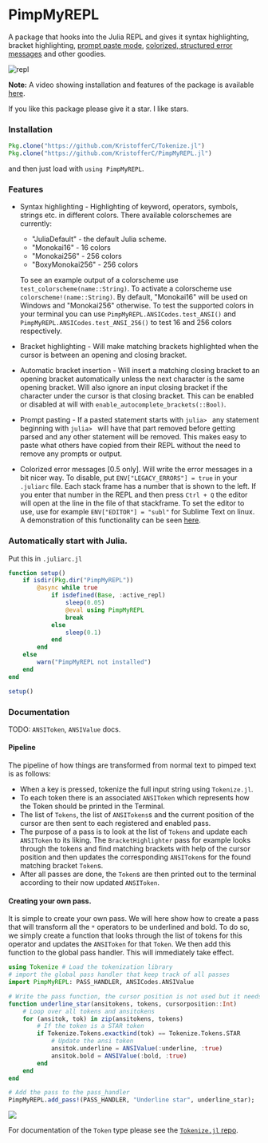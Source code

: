 # PimpMyREPL

A package that hooks into the Julia REPL and gives it syntax highlighting, bracket highlighting, [prompt paste mode](https://github.com/JuliaLang/julia/pull/17599), [colorized, structured error messages](https://github.com/JuliaLang/julia/pull/18228) and other goodies.

![repl](https://i.imgur.com/wtR0ASD.png)

**Note:** A video showing installation and features of the package is available [here](https://www.youtube.com/watch?v=lTLPAOLLbTU).

If you like this package please give it a star. I like stars.

### Installation

```jl
Pkg.clone("https://github.com/KristofferC/Tokenize.jl")
Pkg.clone("https://github.com/KristofferC/PimpMyREPL.jl")
```

and then just load with `using PimpMyREPL`.

### Features

* Syntax highlighting - Highlighting of keyword, operators, symbols, strings etc. in different colors. There available colorschemes are currently:
    * "JuliaDefault" - the default Julia scheme.
    * "Monokai16" - 16 colors
    * "Monokai256" - 256 colors
    * "BoxyMonokai256" - 256 colors

    To see an example output of a colorscheme use `test_colorscheme(name::String)`.
To activate a colorscheme use `colorscheme!(name::String)`. By default, "Monokai16" will be used on Windows and "Monokai256" otherwise. To test the supported colors in your terminal you can use `PimpMyREPL.ANSICodes.test_ANSI()` and `PimpMyREPL.ANSICodes.test_ANSI_256()` to test 16 and 256 colors respectively.
* Bracket highlighting - Will make matching brackets highlighted when the cursor is between an opening and closing bracket.
* Automatic bracket insertion - Will insert a matching closing bracket to an opening bracket automatically unless the next character is the same opening bracket. Will also ignore an input closing bracket if the character under the cursor is that closing bracket. This can be enabled or disabled at will with `enable_autocomplete_brackets(::Bool)`.
* Prompt pasting - If a pasted statement starts with `julia> ` any statement beginning with `julia> ` will have that part removed before getting parsed and any other statement will be removed. This makes easy to paste what others have copied from their REPL without the need to remove any prompts or output.
* Colorized error messages [0.5 only]. Will write the error messages in a bit nicer way. To disable, put `ENV["LEGACY_ERRORS"] = true` in your `.juliarc` file. Each stack frame has a number that is shown to the left. If you enter that number in the REPL and then press `Ctrl + Q` the editor will open at the line in the file of that stackframe. To set the editor to use, use for example `ENV["EDITOR"] = "subl"` for Sublime Text on linux. A demonstration of this functionality can be seen [here](https://media.giphy.com/media/3o7TKKlZrKQnWcdGTK/giphy.gif).

### Automatically start with Julia.

Put this in `.juliarc.jl`

```jl
function setup()
    if isdir(Pkg.dir("PimpMyREPL"))
        @async while true
            if isdefined(Base, :active_repl)
                sleep(0.05)
                @eval using PimpMyREPL
                break
            else
                sleep(0.1)
            end
        end
    else
        warn("PimpMyREPL not installed")
    end
end

setup()
```



### Documentation

TODO: `ANSIToken`, `ANSIValue` docs.

#### Pipeline

The pipeline of how things are transformed from normal text to pimped text is as follows:

* When a key is pressed, tokenize the full input string using `Tokenize.jl`.
* To each token there is an associated `ANSIToken` which represents how the Token should be
printed in the Terminal.
* The list of `Tokens`, the list of `ANSITokens`s and the current position of the cursor are then sent to each registered and enabled pass.
* The purpose of a pass is to look at the list of `Tokens` and update each `ANSIToken` to its liking. The `BracketHighlighter` pass for example looks through the tokens and find matching brackets with help of the cursor position and then updates the corresponding `ANSIToken`s for the found matching bracket `Token`s.
* After all passes are done, the `Token`s are then printed out to the terminal according to their now updated `ANSIToken`.

#### Creating your own pass.

It is simple to create your own pass. We will here show how to create a pass that will transform all the `*` operators to be underlined and bold. To do so, we simply create a function that looks through the list of tokens for this operator and updates the `ANSIToken` for that `Token`. We then add this function to the global pass handler. This will immediately take effect.

```jl
using Tokenize # Load the tokenization library
# import the global pass handler that keep track of all passes
import PimpMyREPL: PASS_HANDLER, ANSICodes.ANSIValue

# Write the pass function, the cursor position is not used but it needs to be given an argument
function underline_star(ansitokens, tokens, cursorposition::Int)
    # Loop over all tokens and ansitokens
    for (ansitok, tok) in zip(ansitokens, tokens)
        # If the token is a STAR token
        if Tokenize.Tokens.exactkind(tok) == Tokenize.Tokens.STAR
            # Update the ansi token
            ansitok.underline = ANSIValue(:underline, :true)
            ansitok.bold = ANSIValue(:bold, :true)
        end
    end
end

# Add the pass to the pass_handler
PimpMyREPL.add_pass!(PASS_HANDLER, "Underline star", underline_star);
```

![](https://i.imgur.com/MxVeA6j.png)

For documentation of the `Token` type please see the [`Tokenize.jl` repo](https://github.com/KristofferC/Tokenize.jl).

